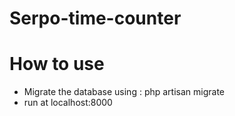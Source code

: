 # Serpo-time-counter

# How to use
- Migrate the database using : php artisan migrate
- run at localhost:8000
